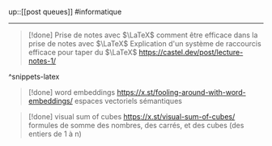 up::[[post queues]]
#informatique

----


> [!done] Prise de notes avec $\LaTeX$
> comment être efficace dans la prise de notes avec $\LaTeX$
> Explication d'un système de raccourcis efficace pour taper du $\LaTeX$
> https://castel.dev/post/lecture-notes-1/

^snippets-latex

> [!done] word embeddings
> https://x.st/fooling-around-with-word-embeddings/
> espaces vectoriels sémantiques

> [!done] visual sum of cubes
> https://x.st/visual-sum-of-cubes/
> formules de somme des nombres, des carrés, et des cubes (des entiers de 1 à n)

